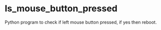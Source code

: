 # Is_mouse_button_pressed
Python program to check if left mouse button pressed, if yes then reboot. 
